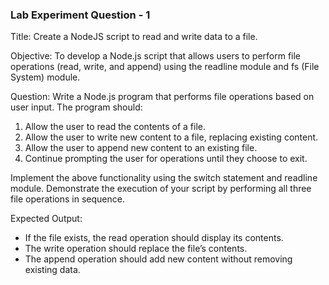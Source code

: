 ### Lab Experiment Question - 1

Title: Create a NodeJS script to read and write data to a file.

Objective: To develop a Node.js script that allows users to perform file operations (read, write, and append) using the readline module and fs (File System) module.

Question: Write a Node.js program that performs file operations based on user input. The program should:

1.  Allow the user to read the contents of a file.
2.  Allow the user to write new content to a file, replacing existing content.
3.  Allow the user to append new content to an existing file.
4.  Continue prompting the user for operations until they choose to exit.

Implement the above functionality using the switch statement and readline module. Demonstrate the execution of your script by performing all three file operations in sequence.

Expected Output:

- If the file exists, the read operation should display its contents.
- The write operation should replace the file’s contents.
- The append operation should add new content without removing existing data.
